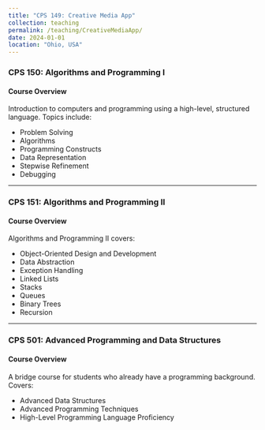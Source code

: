 ```yaml
---
title: "CPS 149: Creative Media App"
collection: teaching
permalink: /teaching/CreativeMediaApp/
date: 2024-01-01
location: "Ohio, USA"
---
```


### CPS 150: Algorithms and Programming I

#### Course Overview

Introduction to computers and programming using a high-level, structured language. Topics include:
- Problem Solving
- Algorithms
- Programming Constructs
- Data Representation
- Stepwise Refinement
- Debugging

---

### CPS 151: Algorithms and Programming II

#### Course Overview

Algorithms and Programming II covers:
- Object-Oriented Design and Development
- Data Abstraction
- Exception Handling
- Linked Lists
- Stacks
- Queues
- Binary Trees
- Recursion

---

### CPS 501: Advanced Programming and Data Structures

#### Course Overview

A bridge course for students who already have a programming background. Covers:
- Advanced Data Structures
- Advanced Programming Techniques
- High-Level Programming Language Proficiency
